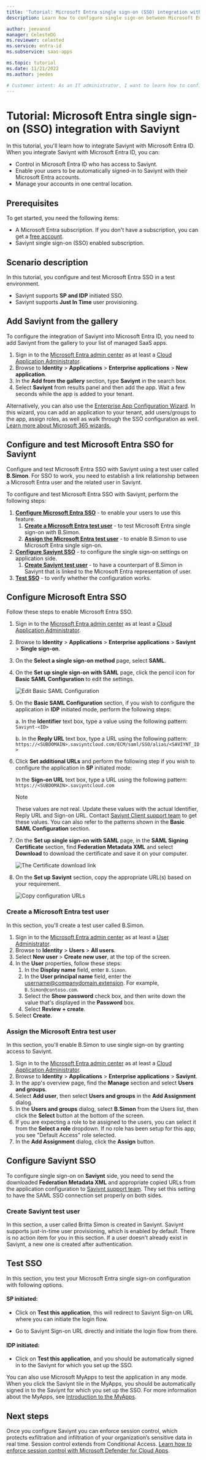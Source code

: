 ```yaml
---
title: 'Tutorial: Microsoft Entra single sign-on (SSO) integration with Saviynt'
description: Learn how to configure single sign-on between Microsoft Entra ID and Saviynt.

author: jeevansd
manager: CelesteDG
ms.reviewer: celested
ms.service: entra-id
ms.subservice: saas-apps

ms.topic: tutorial
ms.date: 11/21/2022
ms.author: jeedes

# Customer intent: As an IT administrator, I want to learn how to configure single sign-on between Microsoft Entra ID and Saviynt so that I can control who has access to Saviynt, enable automatic sign-in with Microsoft Entra accounts, and manage my accounts in one central location.
---
```


# Tutorial: Microsoft Entra single sign-on (SSO) integration with Saviynt

In this tutorial, you'll learn how to integrate Saviynt with Microsoft Entra ID. When you integrate Saviynt with Microsoft Entra ID, you can:

* Control in Microsoft Entra ID who has access to Saviynt.
* Enable your users to be automatically signed-in to Saviynt with their Microsoft Entra accounts.
* Manage your accounts in one central location.

## Prerequisites

To get started, you need the following items:

* A Microsoft Entra subscription. If you don't have a subscription, you can get a [free account](https://azure.microsoft.com/free/).
* Saviynt single sign-on (SSO) enabled subscription.

## Scenario description

In this tutorial, you configure and test Microsoft Entra SSO in a test environment.

* Saviynt supports **SP and IDP** initiated SSO.
* Saviynt supports **Just In Time** user provisioning.

## Add Saviynt from the gallery

To configure the integration of Saviynt into Microsoft Entra ID, you need to add Saviynt from the gallery to your list of managed SaaS apps.

1. Sign in to the [Microsoft Entra admin center](https://entra.microsoft.com) as at least a [Cloud Application Administrator](~/identity/role-based-access-control/permissions-reference.md#cloud-application-administrator).
1. Browse to **Identity** > **Applications** > **Enterprise applications** > **New application**.
1. In the **Add from the gallery** section, type **Saviynt** in the search box.
1. Select **Saviynt** from results panel and then add the app. Wait a few seconds while the app is added to your tenant.

 Alternatively, you can also use the [Enterprise App Configuration Wizard](https://portal.office.com/AdminPortal/home?Q=Docs#/azureadappintegration). In this wizard, you can add an application to your tenant, add users/groups to the app, assign roles, as well as walk through the SSO configuration as well. [Learn more about Microsoft 365 wizards.](/microsoft-365/admin/misc/azure-ad-setup-guides)

<a name='configure-and-test-azure-ad-sso-for-saviynt'></a>

## Configure and test Microsoft Entra SSO for Saviynt

Configure and test Microsoft Entra SSO with Saviynt using a test user called **B.Simon**. For SSO to work, you need to establish a link relationship between a Microsoft Entra user and the related user in Saviynt.

To configure and test Microsoft Entra SSO with Saviynt, perform the following steps:

1. **[Configure Microsoft Entra SSO](#configure-azure-ad-sso)** - to enable your users to use this feature.
    1. **[Create a Microsoft Entra test user](#create-an-azure-ad-test-user)** - to test Microsoft Entra single sign-on with B.Simon.
    1. **[Assign the Microsoft Entra test user](#assign-the-azure-ad-test-user)** - to enable B.Simon to use Microsoft Entra single sign-on.
1. **[Configure Saviynt SSO](#configure-saviynt-sso)** - to configure the single sign-on settings on application side.
    1. **[Create Saviynt test user](#create-saviynt-test-user)** - to have a counterpart of B.Simon in Saviynt that is linked to the Microsoft Entra representation of user.
1. **[Test SSO](#test-sso)** - to verify whether the configuration works.

<a name='configure-azure-ad-sso'></a>

## Configure Microsoft Entra SSO

Follow these steps to enable Microsoft Entra SSO.

1. Sign in to the [Microsoft Entra admin center](https://entra.microsoft.com) as at least a [Cloud Application Administrator](~/identity/role-based-access-control/permissions-reference.md#cloud-application-administrator).
1. Browse to **Identity** > **Applications** > **Enterprise applications** > **Saviynt** > **Single sign-on**.
1. On the **Select a single sign-on method** page, select **SAML**.
1. On the **Set up single sign-on with SAML** page, click the pencil icon for **Basic SAML Configuration** to edit the settings.

   ![Edit Basic SAML Configuration](common/edit-urls.png)

1. On the **Basic SAML Configuration** section, if you wish to configure the application in **IDP** initiated mode, perform the following steps:

    a. In the **Identifier** text box, type a value using the following pattern:
    `Saviynt-<ID>`

    b. In the **Reply URL** text box, type a URL using the following pattern:
    `https://<SUBDOMAIN>.saviyntcloud.com/ECM/saml/SSO/alias/<SAVIYNT_ID>`

1. Click **Set additional URLs** and perform the following step if you wish to configure the application in **SP** initiated mode:

    In the **Sign-on URL** text box, type a URL using the following pattern:
    `https://<SUBDOMAIN>.saviyntcloud.com`

	> [!NOTE]
	> These values are not real. Update these values with the actual Identifier, Reply URL and Sign-on URL. Contact [Saviynt Client support team](mailto:support@saviynt.com) to get these values. You can also refer to the patterns shown in the **Basic SAML Configuration** section.

1. On the **Set up single sign-on with SAML** page, in the **SAML Signing Certificate** section,  find **Federation Metadata XML** and select **Download** to download the certificate and save it on your computer.

	![The Certificate download link](common/metadataxml.png)

1. On the **Set up Saviynt** section, copy the appropriate URL(s) based on your requirement.

	![Copy configuration URLs](common/copy-configuration-urls.png)

<a name='create-an-azure-ad-test-user'></a>

### Create a Microsoft Entra test user

In this section, you'll create a test user called B.Simon.

1. Sign in to the [Microsoft Entra admin center](https://entra.microsoft.com) as at least a [User Administrator](~/identity/role-based-access-control/permissions-reference.md#user-administrator).
1. Browse to **Identity** > **Users** > **All users**.
1. Select **New user** > **Create new user**, at the top of the screen.
1. In the **User** properties, follow these steps:
   1. In the **Display name** field, enter `B.Simon`.  
   1. In the **User principal name** field, enter the username@companydomain.extension. For example, `B.Simon@contoso.com`.
   1. Select the **Show password** check box, and then write down the value that's displayed in the **Password** box.
   1. Select **Review + create**.
1. Select **Create**.

<a name='assign-the-azure-ad-test-user'></a>

### Assign the Microsoft Entra test user

In this section, you'll enable B.Simon to use single sign-on by granting access to Saviynt.

1. Sign in to the [Microsoft Entra admin center](https://entra.microsoft.com) as at least a [Cloud Application Administrator](~/identity/role-based-access-control/permissions-reference.md#cloud-application-administrator).
1. Browse to **Identity** > **Applications** > **Enterprise applications** > **Saviynt**.
1. In the app's overview page, find the **Manage** section and select **Users and groups**.
1. Select **Add user**, then select **Users and groups** in the **Add Assignment** dialog.
1. In the **Users and groups** dialog, select **B.Simon** from the Users list, then click the **Select** button at the bottom of the screen.
1. If you are expecting a role to be assigned to the users, you can select it from the **Select a role** dropdown. If no role has been setup for this app, you see "Default Access" role selected.
1. In the **Add Assignment** dialog, click the **Assign** button.

## Configure Saviynt SSO

To configure single sign-on on **Saviynt** side, you need to send the downloaded **Federation Metadata XML** and appropriate copied URLs from the application configuration to [Saviynt support team](mailto:support@saviynt.com). They set this setting to have the SAML SSO connection set properly on both sides.

### Create Saviynt test user

In this section, a user called Britta Simon is created in Saviynt. Saviynt supports just-in-time user provisioning, which is enabled by default. There is no action item for you in this section. If a user doesn't already exist in Saviynt, a new one is created after authentication.

## Test SSO 

In this section, you test your Microsoft Entra single sign-on configuration with following options. 

#### SP initiated:

* Click on **Test this application**, this will redirect to Saviynt Sign-on URL where you can initiate the login flow.  

* Go to Saviynt Sign-on URL directly and initiate the login flow from there.

#### IDP initiated:

* Click on **Test this application**, and you should be automatically signed in to the Saviynt for which you set up the SSO. 

You can also use Microsoft MyApps to test the application in any mode. When you click the Saviynt tile in the MyApps, you should be automatically signed in to the Saviynt for which you set up the SSO. For more information about the MyApps, see [Introduction to the MyApps](https://support.microsoft.com/account-billing/sign-in-and-start-apps-from-the-my-apps-portal-2f3b1bae-0e5a-4a86-a33e-876fbd2a4510).

## Next steps

Once you configure Saviynt you can enforce session control, which protects exfiltration and infiltration of your organization’s sensitive data in real time. Session control extends from Conditional Access. [Learn how to enforce session control with Microsoft Defender for Cloud Apps](/cloud-app-security/proxy-deployment-any-app).
